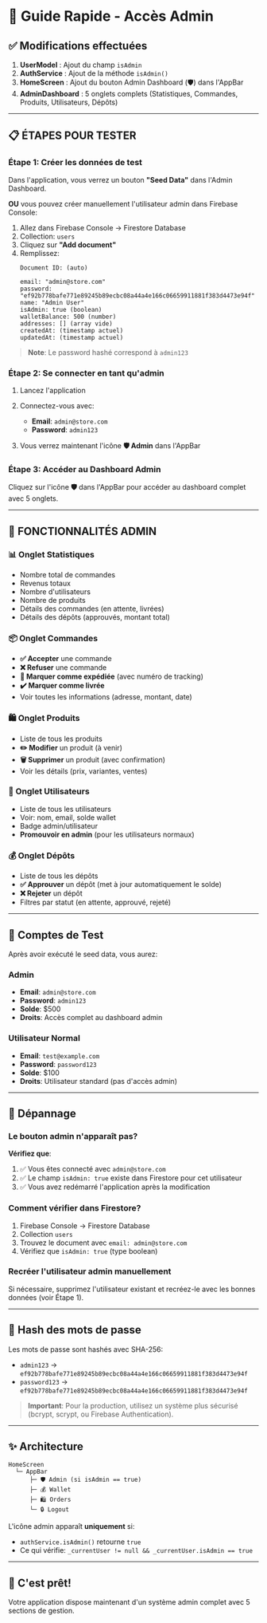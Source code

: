 # 🚀 Guide Rapide - Accès Admin

## ✅ Modifications effectuées

1. **UserModel** : Ajout du champ `isAdmin`
2. **AuthService** : Ajout de la méthode `isAdmin()`
3. **HomeScreen** : Ajout du bouton Admin Dashboard (🛡️) dans l'AppBar
4. **AdminDashboard** : 5 onglets complets (Statistiques, Commandes, Produits, Utilisateurs, Dépôts)

---

## 📋 ÉTAPES POUR TESTER

### Étape 1: Créer les données de test
Dans l'application, vous verrez un bouton **"Seed Data"** dans l'Admin Dashboard.

**OU** vous pouvez créer manuellement l'utilisateur admin dans Firebase Console:

1. Allez dans Firebase Console → Firestore Database
2. Collection: `users`
3. Cliquez sur **"Add document"**
4. Remplissez:
   ```
   Document ID: (auto)
   
   email: "admin@store.com"
   password: "ef92b778bafe771e89245b89ecbc08a44a4e166c06659911881f383d4473e94f"
   name: "Admin User"
   isAdmin: true (boolean)
   walletBalance: 500 (number)
   addresses: [] (array vide)
   createdAt: (timestamp actuel)
   updatedAt: (timestamp actuel)
   ```

> **Note**: Le password hashé correspond à `admin123`

### Étape 2: Se connecter en tant qu'admin

1. Lancez l'application
2. Connectez-vous avec:
   - **Email**: `admin@store.com`
   - **Password**: `admin123`

3. Vous verrez maintenant l'icône **🛡️ Admin** dans l'AppBar

### Étape 3: Accéder au Dashboard Admin

Cliquez sur l'icône **🛡️** dans l'AppBar pour accéder au dashboard complet avec 5 onglets.

---

## 🎯 FONCTIONNALITÉS ADMIN

### 📊 Onglet Statistiques
- Nombre total de commandes
- Revenus totaux
- Nombre d'utilisateurs
- Nombre de produits
- Détails des commandes (en attente, livrées)
- Détails des dépôts (approuvés, montant total)

### 📦 Onglet Commandes
- **✅ Accepter** une commande
- **❌ Refuser** une commande
- **🚚 Marquer comme expédiée** (avec numéro de tracking)
- **✔️ Marquer comme livrée**
- Voir toutes les informations (adresse, montant, date)

### 🛍️ Onglet Produits
- Liste de tous les produits
- **✏️ Modifier** un produit (à venir)
- **🗑️ Supprimer** un produit (avec confirmation)
- Voir les détails (prix, variantes, ventes)

### 👥 Onglet Utilisateurs
- Liste de tous les utilisateurs
- Voir: nom, email, solde wallet
- Badge admin/utilisateur
- **Promouvoir en admin** (pour les utilisateurs normaux)

### 💰 Onglet Dépôts
- Liste de tous les dépôts
- **✅ Approuver** un dépôt (met à jour automatiquement le solde)
- **❌ Rejeter** un dépôt
- Filtres par statut (en attente, approuvé, rejeté)

---

## 🔐 Comptes de Test

Après avoir exécuté le seed data, vous aurez:

### Admin
- **Email**: `admin@store.com`
- **Password**: `admin123`
- **Solde**: $500
- **Droits**: Accès complet au dashboard admin

### Utilisateur Normal
- **Email**: `test@example.com`
- **Password**: `password123`
- **Solde**: $100
- **Droits**: Utilisateur standard (pas d'accès admin)

---

## 🐛 Dépannage

### Le bouton admin n'apparaît pas?

**Vérifiez que**:
1. ✅ Vous êtes connecté avec `admin@store.com`
2. ✅ Le champ `isAdmin: true` existe dans Firestore pour cet utilisateur
3. ✅ Vous avez redémarré l'application après la modification

### Comment vérifier dans Firestore?

1. Firebase Console → Firestore Database
2. Collection `users`
3. Trouvez le document avec `email: admin@store.com`
4. Vérifiez que `isAdmin: true` (type boolean)

### Recréer l'utilisateur admin manuellement

Si nécessaire, supprimez l'utilisateur existant et recréez-le avec les bonnes données (voir Étape 1).

---

## 📝 Hash des mots de passe

Les mots de passe sont hashés avec SHA-256:

- `admin123` → `ef92b778bafe771e89245b89ecbc08a44a4e166c06659911881f383d4473e94f`
- `password123` → `ef92b778bafe771e89245b89ecbc08a44a4e166c06659911881f383d4473e94f`

> **Important**: Pour la production, utilisez un système plus sécurisé (bcrypt, scrypt, ou Firebase Authentication).

---

## ✨ Architecture

```
HomeScreen
  └─ AppBar
      ├─ 🛡️ Admin (si isAdmin == true)
      ├─ 💰 Wallet
      ├─ 🛍️ Orders
      └─ 🔒 Logout
```

L'icône admin apparaît **uniquement** si:
- `authService.isAdmin()` retourne `true`
- Ce qui vérifie: `_currentUser != null && _currentUser.isAdmin == true`

---

## 🎉 C'est prêt!

Votre application dispose maintenant d'un système admin complet avec 5 sections de gestion.
